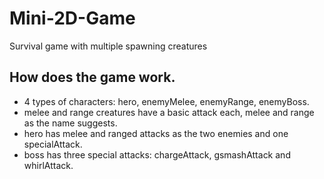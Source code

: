 # Mini-2D-Game

Survival game with multiple spawning creatures

## How does the game work.

- 4 types of characters: hero, enemyMelee, enemyRange, enemyBoss.
- melee and range creatures have a basic attack each, melee and range as the name suggests.
- hero has melee and ranged attacks as the two enemies and one specialAttack.
- boss has three special attacks: chargeAttack, gsmashAttack and whirlAttack.